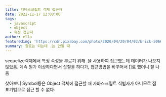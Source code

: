 ```yaml
---
title: 자바스크립트 객체 접근자
date: 2022-11-17 12:00:00
tags:
  - javascript
  - object
  - 속성 접근자
author: ella
featuredimg: 'https://cdn.pixabay.com/photo/2020/04/20/04/02/brick-5066286_960_720.jpg'
summary: 괄호는 되는데 .는 안될 때
---
```


sequelize객체에서 특정 속성을 부르기 위해 .을 사용하여 접근했는데 데이터가 나오지 않았음.
계속 뭔가 이상하다면서 삽질을 하다가, 접근방법을 바꾸어서 []로 했더니 잘 나옴

찾아보니 Symbol등은 Object 객체에 접근할 때 자바스크립트 식별자가 아니므로 점 표기법으로 접근 할 수 없다.
